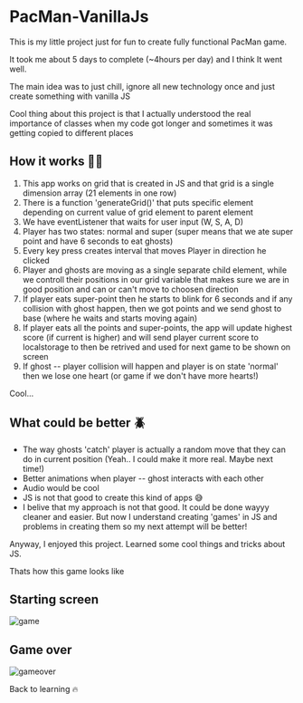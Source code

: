 # PacMan-VanillaJs

This is my little project just for fun to create fully functional PacMan game. 

It took me about 5 days to complete (~4hours per day) and I think It went well.

The main idea was to just chill, ignore all new technology once and just create something with vanilla JS 

Cool thing about this project is that I actually understood the real importance of classes when my code got longer and sometimes it was getting copied to different places

## How it works 🕵🏻
1. This app works on grid that is created in JS and that grid is a single dimension array (21 elements in one row)
2. There is a function 'generateGrid()' that puts specific element depending on current value of grid element to parent element
3. We have eventListener that waits for user input (W, S, A, D)
4. Player has two states: normal and super (super means that we ate super point and have 6 seconds to eat ghosts)
4. Every key press creates interval that moves Player in direction he clicked
5. Player and ghosts are moving as a single separate child element, while we controll their positions in our grid variable that makes sure we are in good position and can or can't move to choosen direction
6. If player eats super-point then he starts to blink for 6 seconds and if any collision with ghost happen, then we got points and we send ghost to base (where he waits and starts moving again)
7. If player eats all the points and super-points, the app will update highest score (if current is higher) and will send player current score to localstorage to then be retrived and used for next game to be shown on screen
8. If ghost -- player collision will happen and player is on state 'normal' then we lose one heart (or game if we don't have more hearts!)

Cool... 

## What could be better 🪲
- The way ghosts 'catch' player is actually a random move that they can do in current position (Yeah.. I could make it more real. Maybe next time!)
- Better animations when player -- ghost interacts with each other
- Audio would be cool 
- JS is not that good to create this kind of apps 😅
- I belive that my approach is not that good. It could be done wayyy cleaner and easier. But now I understand creating 'games' in JS and problems in creating them so my next attempt will be better!

Anyway, I enjoyed this project. Learned some cool things and tricks about JS.

Thats how this game looks like 

## Starting screen
![game](https://user-images.githubusercontent.com/61027817/205605224-757e7d06-440c-4a13-98da-71d9a796270d.png)

## Game over 
![gameover](https://user-images.githubusercontent.com/61027817/205605297-5b490524-3555-47eb-af93-426913b149f9.png)

Back to learning 🔥
